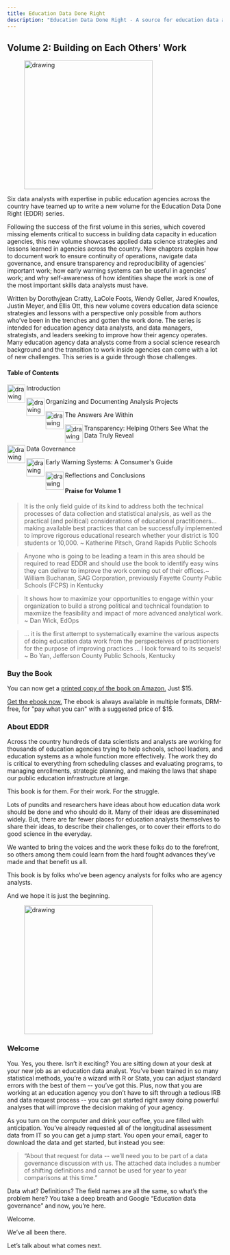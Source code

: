 ```yaml
---
title: Education Data Done Right
description: "Education Data Done Right - A source for education data analysis, education system reporting and infrastructure."
---
```


## Volume 2: Building on Each Others' Work


<figure>
<img src="/v2/full_cover.jpg" alt="drawing" width="300" align="center"/>
</figure>

Six data analysts with expertise in public education agencies across the country
have teamed up to write a new volume for the Education Data Done Right (EDDR)
series.

Following the success of the first volume in this series, which covered missing
elements critical to success in building data capacity in education agencies,
this new volume showcases applied data science strategies and lessons learned in
agencies across the country. New chapters explain how to document work to ensure
continuity of operations, navigate data governance, and ensure transparency and
reproducibility of agencies’ important work; how early warning systems can be
useful in agencies’ work; and why self-awareness of how identities shape the
work is one of the most important skills data analysts must have.

Written by Dorothyjean Cratty, LaCole Foots, Wendy Geller, Jared Knowles, Justin
Meyer, and Ellis Ott, this new volume covers education data science strategies
and lessons with a perspective only possible from authors who’ve been in the
trenches and gotten the work done. The series is intended for education agency
data analysts, and data managers, strategists, and leaders seeking to improve
how their agency operates. Many education agency data analysts come from a
social science research background and the transition to work inside agencies
can come with a lot of new challenges. This series is a guide through those
challenges.



#### Table of Contents

<img src="/v2/chapter_1.png" alt="drawing" width="42" align="left"/>

Introduction

<img src="/v2/chapter_2.png" alt="drawing" width="42" align="left"/>

Organizing and Documenting Analysis Projects

<img src="/v2/chapter_3.png" alt="drawing" width="42" align="left"/>

The Answers Are Within

<img src="/v2/chapter_4.png" alt="drawing" width="42" align="left"/>

Transparency: Helping Others See What the Data Truly Reveal

<img src="/v2/chapter_5.png" alt="drawing" width="42" align="left"/>

Data Governance

<img src="/v2/chapter_6.png" alt="drawing" width="42" align="left"/>

Early Warning Systems: A Consumer's Guide

<img src="/v2/chapter_7.png" alt="drawing" width="42" align="left"/>

Reflections and Conclusions


#### Praise for Volume 1

> It is the only field guide of its kind to address both the technical processes 
of data collection and statistical analysis, as well as the practical (and political) 
considerations of educational practitioners... making available best practices 
that can be successfully implemented to improve rigorous educational research 
whether your district is 100 students or 10,000. ~ Katherine Pitsch, Grand Rapids Public Schools


> Anyone who is going to be leading a team in this area should be required 
to read EDDR and should use the book to identify easy wins they can deliver to 
improve the work coming out of their offices.~ William Buchanan, SAG Corporation,
previously Fayette County Public Schools (FCPS) in Kentucky

> It shows how to maximize your opportunities to engage within your organization 
to build a strong political and technical foundation to maxmiize the feasibility 
and impact of more advanced analytical work. ~ Dan Wick, EdOps

> ... it is the first attempt to systematically examine the various aspects of 
doing education data work from the perspecteives of practitioners for the purpose 
of improving practices ...  I look forward to its sequels! ~ Bo Yan,
Jefferson County Public Schools, Kentucky


### Buy the Book

You can now get a [printed copy of the book on Amazon.](https://www.amazon.com/dp/1698152310/) Just 
$15. 

[Get the ebook now.](https://leanpub.com/eddatadoneright/) The ebook is always available 
in multiple formats, DRM-free, for "pay what you can" with a suggested price of $15. 

### About EDDR

Across the country hundreds of data scientists and analysts are working for thousands of education agencies trying to help schools, school leaders, and education systems as a whole function more effectively. The work they do is critical to everything from scheduling classes and evaluating programs, to managing enrollments, strategic planning, and making the laws that shape our public education infrastructure at large. 

This book is for them. For their work. For the struggle. 

Lots of pundits and researchers have ideas about how education data work should be done and who should do it. Many of their ideas are disseminated widely. But, there are far fewer places for education analysts themselves to share their ideas, to describe their challenges, or to cover their efforts to do good science in the everyday. 

We wanted to bring the voices and the work these folks do to the forefront, so others among them could learn from the hard fought advances they’ve made and that benefit us all. 

This book is by folks who’ve been agency analysts for folks who are agency analysts. 

And we hope it is just the beginning. 


<figure>
<img src="book_cover.jpg" alt="drawing" width="300" align="center"/>
</figure>

### Welcome

You. Yes, you there. Isn’t it exciting? You are sitting down at your desk at your new job as an
education data analyst. You’ve been trained in so many statistical methods, you’re a wizard with R
or Stata, you can adjust standard errors with the best of them -- you’ve got this. Plus, now that
you are working at an education agency you don’t have to sift through a tedious IRB and data request
process -- you can get started right away doing powerful analyses that will improve the decision
making of your agency.

As you turn on the computer and drink your coffee, you are filled with anticipation. You’ve already
requested all of the longitudinal assessment data from IT so you can get a jump start. You open your
email, eager to download the data and get started, but instead you see:

> “About that request for data -- we’ll need you to be part of a data governance discussion with us.
The attached data includes a number of shifting definitions and cannot be used for year to year
comparisons at this time.”

Data what? Definitions? The field names are all the same, so what’s the problem here? You take a
deep breath and Google “Education data governance” and now, you’re here.

Welcome. 

We’ve all been there.

Let’s talk about what comes next. 
